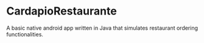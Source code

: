# CardapioRestaurante
A basic native android app written in Java that simulates restaurant ordering functionalities.
